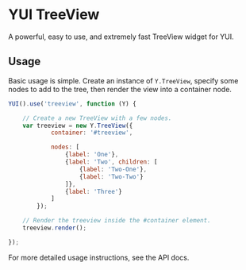 YUI TreeView
============

A powerful, easy to use, and extremely fast TreeView widget for YUI.

Usage
-----

Basic usage is simple. Create an instance of `Y.TreeView`, specify some nodes
to add to the tree, then render the view into a container node.

```js
YUI().use('treeview', function (Y) {

    // Create a new TreeView with a few nodes.
    var treeview = new Y.TreeView({
            container: '#treeview',

            nodes: [
                {label: 'One'},
                {label: 'Two', children: [
                    {label: 'Two-One'},
                    {label: 'Two-Two'}
                ]},
                {label: 'Three'}
            ]
        });

    // Render the treeview inside the #container element.
    treeview.render();

});
```

For more detailed usage instructions, see the API docs.
